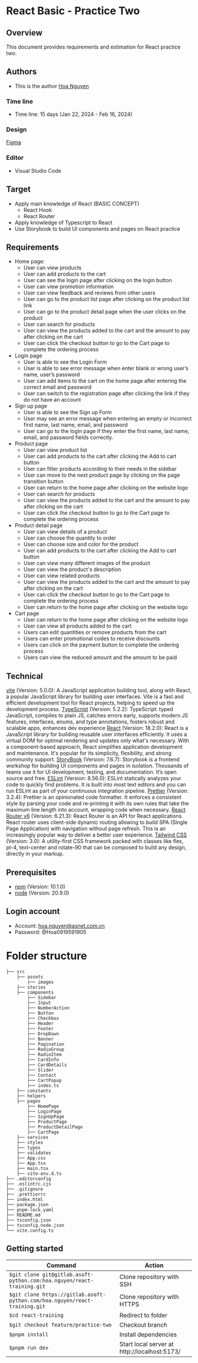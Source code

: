 # React Basic - Practice Two

## Overview

This document provides requirements and estimation for React practice two.

## Authors

- This is the author [Hoa Nguyen](https://gitlab.asoft-python.com/hoa.nguyen)


### Time line

- Time line: 15 days (Jan 22, 2024 - Feb 16, 2024)

### Design

[Figma](https://www.figma.com/file/VMA2SkCZX23ZOng2CIFM3B/Shopping-Ecommerce-Website-UI-Kit---UI8-(Community)?type=design&node-id=113-7674&mode=design&t=n8n2sM9YmDrd8Q6y-0)

### Editor

- Visual Studio Code

## Target

- Apply main knowledge of React (BASIC CONCEPT)
  - React Hook
  - React Router
- Apply knowledge of Typescript to React
- Use Storybook to build UI components and pages on React practice

## Requirements

- Home page:
  - User can view products
  - User can add products to the cart
  - User can see the login page after clicking on the login button
  - User can view promotion information
  - User can view feedback and reviews from other users
  - User can go to the product list page after clicking on the product list link
  - User can go to the product detail page when the user clicks on the product
  - User can search for products
  - User can view the products added to the cart and the amount to pay after clicking on the cart
  - User can click the checkout button to go to the Cart page to complete the ordering process
- Login page
  - User is able to see the Login Form
  - User is able to see error message when enter blank or wrong user’s name, user’s password
  - User can add items to the cart on the home page after entering the correct email and password
  - User can switch to the registration page after clicking the link if they do not have an account
- Sign up page
  - User is able to see the Sign up Form
  - User may see an error message when entering an empty or incorrect first name, last name, email, and password
  - User can go to the login page if they enter the first name, last name, email, and password fields correctly.
- Product page
  - User can view product list
  - User can add products to the cart after clicking the Add to cart button
  - User can filter products according to their needs in the sidebar
  - User can move to the next product page by clicking on the page transition button
  - User can return to the home page after clicking on the website logo
  - User can search for products
  - User can view the products added to the cart and the amount to pay after clicking on the cart
  - User can click the checkout button to go to the Cart page to complete the ordering process
- Product detail page
  - User can view details of a product
  - User can choose the quantity to order
  - User can choose size and color for the product
  - User can add products to the cart after clicking the Add to cart button
  - User can view many different images of the product
  - User can view the product's description
  - User can view related products
  - User can view the products added to the cart and the amount to pay after clicking on the cart
  - User can click the checkout button to go to the Cart page to complete the ordering process
  - User can return to the home page after clicking on the website logo
- Cart page
  - User can return to the home page after clicking on the website logo
  - User can view all products added to the cart
  - Users can edit quantities or remove products from the cart
  - Users can enter promotional codes to receive discounts
  - Users can click on the payment button to complete the ordering process
  - Users can view the reduced amount and the amount to be paid

## Technical

[vite](https://vitejs.dev/) (Version: 5.0.0): A JavaScript application building tool, along with React, a popular JavaScript library for building user interfaces. Vite is a fast and efficient development tool for React projects, helping to speed up the development process.
[TypeScript](https://www.typescriptlang.org/) (Version: 5.2.2): TypeScript: typed JavaScript, compiles to plain JS, catches errors early, supports modern JS features, interfaces, enums, and type annotations, fosters robust and scalable apps, enhances dev experience
[React](https://react.dev/learn) (Version: 18.2.0): React is a JavaScript library for building reusable user interfaces efficiently. It uses a virtual DOM for optimal rendering and updates only what's necessary. With a component-based approach, React simplifies application development and maintenance. It's popular for its simplicity, flexibility, and strong community support.
[StoryBook](https://storybook.js.org/docs/get-started/install) (Version: 7.6.7): Storybook is a frontend workshop for building UI components and pages in isolation. Thousands of teams use it for UI development, testing, and documentation. It’s open source and free.
[ESLint](https://eslint.org/) (Version: 8.56.0): ESLint statically analyzes your code to quickly find problems. It is built into most text editors and you can run ESLint as part of your continuous integration pipeline.
[Prettier](https://prettier.io/) (Version: 3.2.4): Prettier is an opinionated code formatter. It enforces a consistent style by parsing your code and re-printing it with its own rules that take the maximum line length into account, wrapping code when necessary.
[React Router v6](https://reactrouter.com/en/main) (Version: 6.21.3): React Router is an API for React applications. React router uses client-side dynamic routing allowing to build SPA (Single Page Application) with navigation without page refresh. This is an increasingly popular way to deliver a better user experience.
[Tailwind CSS](https://tailwindcss.com/) (Version: 3.0): A utility-first CSS framework packed with classes like flex, pt-4, text-center and rotate-90 that can be composed to build any design, directly in your markup.

## Prerequisites

- [npm](https://www.npmjs.com/) (Version: 10.1.0)
- [node](https://nodejs.org/en) (Version: 20.9.0)

## Login account

- Account: hoa.nguyen@asnet.com.vn
- Password: @Hoa0919591905

# Folder structure
```
├── src
    ├── assets
        ├── images
    ├── stories
    ├── components
        ├── Sidebar
        ├── Input
        ├── NumberAction
        ├── Button
        ├── Checkbox
        ├── Header
        ├── Footer
        ├── DropDown
        ├── Banner
        ├── Pagination
        ├── RadioGroup
        ├── RadioItem
        ├── CardInfo
        ├── CardDetails
        ├── Slider
        ├── Contact
        ├── CartPopup
        ├── index.ts
    ├── constants
    ├── helpers
    ├── pages
        ├── HomePage
        ├── LoginPage
        ├── SignUpPage
        ├── ProductPage
        ├── ProductDetailPage
        ├── CartPage
    ├── services
    ├── styles
    ├── types
    ├── validates
    ├── App.css
    ├── App.tsx
    ├── main.tsx
    ├── vite-env.d.ts
├── .editorconfig
├── .eslintrc.cjs
├── .gitignore
├── .prettierrc
├── index.html
├── package.json
├── pnpm-lock.yaml
├── README.md
├── tsconfig.json
├── tsconfig.node.json
└── vite.config.ts
```

## Getting started

| **Command**                                                                | **Action**                                   |
| -------------------------------------------------------------------------- | ---------------------------------------------|
| `$git clone git@gitlab.asoft-python.com:hoa.nguyen/react-training.git`     | Clone repository with SSH                    |
| `$git clone https://gitlab.asoft-python.com/hoa.nguyen/react-training.git` | Clone repository with HTTPS                  |
| `$cd react-training`                                                       | Redirect to folder                           |
| `$git checkout feature/practice-two`                                       | Checkout branch                              |
| `$pnpm install`                                                            | Install dependencies                         |
| `$pnpm run dev`                                                            | Start local server at http://localhost:5173/ |
